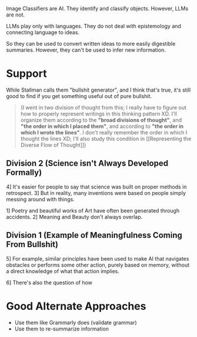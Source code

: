 Image Classifiers are AI. They identify and classify objects.
However, LLMs are not.

LLMs play only with languages.
They do not deal with epistemology and connecting language to ideas.

So they can be used to convert written ideas to more easily digestible summaries.
However, they can't be used to infer new information.
# Support
While Stallman calls them "bullshit generator", and I think that's true, it's still good to find if you get something useful out of pure bullshit.

> (I went in two division of thought from this; I really have to figure out how to properly represent writings in this thinking pattern XD. I'll organize them according to the **"broad divisions of thought"**, and **"the order in which I placed them"**, and according to **"the order in which I wrote the lines"**. I don't really remember the order in which I thought the lines XD; I'll also study this condition in [[Representing the Diverse Flow of Thought]])
## Division 2 (Science isn't Always Developed Formally)
4] It's easier for people to say that science was built on proper methods in retrospect.
3] But in reality, many inventions were based on people simply messing around with things.

1] Poetry and beautiful works of Art have often been generated through accidents.
2] Meaning and Beauty don't always overlap.
## Division 1 (Example of Meaningfulness Coming From Bullshit)
5] For example, similar principles have been used to make AI that navigates obstacles or performs some other action, purely based on memory, without a direct knowledge of what that action implies.

6] There's also the question of how 
# Good Alternate Approaches
- Use them like Grammarly does (validate grammar)
- Use them to re-summarize information